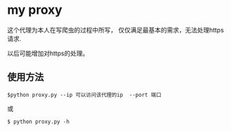 my proxy
=============

这个代理为本人在写爬虫的过程中所写， 仅仅满足最基本的需求，无法处理https请求.

以后可能增加对https的处理。

使用方法
---------------

    $python proxy.py --ip 可以访问该代理的ip  --port 端口

或

    $ python proxy.py -h
